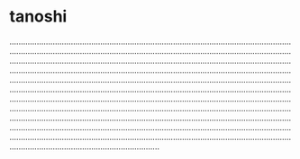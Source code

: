 # tanoshi
......................................................................................................................................................................................................................................................................................................................................................................................................................................................................................................................................................................................................................................................................................................................................................................................................................................................................................................................................................................................................................................................................................................................................................................................................................................................................................................................................................................................................................................................................................